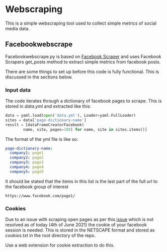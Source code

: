 # Webscraping

This is a simple webscraping tool used to collect simple metrics of social
media data.

## Facebookwebscrape

Facebookwebscrape.py is based on 
[Facebook Scraper](https://github.com/kevinzg/facebook-scraper) and uses 
Facebook Scrapers get_posts method to extract simple metrics from facebook 
posts. 

There are some things to set up before this code is fully functional. This is 
discussed in the sections below.

### Input data
The code iterates through a dictionary of facebook pages to scrape. This is stored in 
*data.yml* and extracted like this:

```python
data = yaml.load(open('data.yml'), Loader=yaml.FullLoader)
sites = data['page-dictionary-name']
result = [dataFrameCreatorFacebook(
        name, site, pages=100) for name, site in sites.items()]
```

The format of the yml file is like so:

```yml
page-dictionary-name:
  company1: page1
  company2: page2
  company3: page3
  company4: page4
  company5: page5
```

It should be stated that the items in this list is the last part of the full
url to the facebook group of interest

```
https://www.facebook.com/page1/
```

### Cookies

Due to an issue with scraping open pages as per this 
[issue](https://github.com/kevinzg/facebook-scraper/issues/28#issuecomment-793066983)
which is not resolved as of today (4th of June 2021) the cookie of your facebook
session is needed. This is stored in the NETSCAPE format and stored as
*cookies.txt*  in the root directory of the repo. 

Use a web extension for cookie extraction to do this.